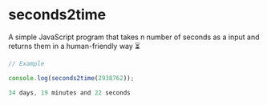 # seconds2time
A simple JavaScript program that takes n number of seconds as a input and returns them in a human-friendly way ⏳
```js 
// Example

console.log(seconds2time(2938762));

34 days, 19 minutes and 22 seconds
```
